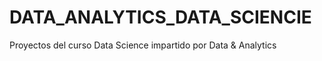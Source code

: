 # DATA_ANALYTICS_DATA_SCIENCIE
Proyectos del curso Data Science impartido por Data &amp; Analytics 
